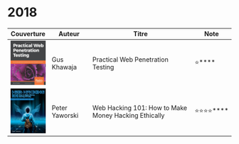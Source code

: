 # 2018

|                      Couverture                     | Auteur         | Titre                                                | Note                         |
| :-------------------------------------------------: | -------------- | ---------------------------------------------------- | ---------------------------- |
| ![](<../../.gitbook/assets/image (16) (1) (2).png>) | Gus Khawaja    | Practical Web Penetration Testing                    | :star:****                   |
| ![](<../../.gitbook/assets/image (19) (3) (1).png>) | Peter Yaworski | Web Hacking 101: How to Make Money Hacking Ethically | :star::star::star::star:**** |

